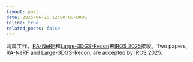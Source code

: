 ```yaml
---
layout: post
date: 2025-06-25 12:00:00-0000
inline: true
related_posts: false
---
```


两篇工作，[RA-NeRF](https://arxiv.org/abs/2506.15242)和[Large-3DGS-Recon](https://arxiv.org/abs/2506.17636v1)被[IROS 2025](https://www.iros25.org/)接收。Two papers, [RA-NeRF](https://arxiv.org/abs/2506.15242) and [Large-3DGS-Recon](https://arxiv.org/abs/2506.17636v1), are accepted by [IROS 2025](https://www.iros25.org/).

